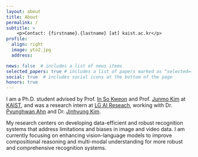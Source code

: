 ```yaml
---
layout: about
title: About
permalink: /
subtitle: >
    <p>Contact: {firstname}.{lastname} [at] kaist.ac.kr</p>
profile:
  align: right
  image: yto2.jpg
  address: 

news: false  # includes a list of news items
selected_papers: true # includes a list of papers marked as "selected={true}"
social: true  # includes social icons at the bottom of the page
honors: true
---
```


<p>I am a Ph.D. student advised by Prof. <a href="http://rcv.kaist.ac.kr/" target="_blank">In So Kweon</a> and Prof. <a href="https://siit.kaist.ac.kr/" target="_blank">Junmo Kim</a> at <a href="https://kaist.ac.kr/en/" target="_blank">KAIST</a>, and was a research intern at <a href="https://www.lgresearch.ai/" target="_blank">LG AI Reseach</a>, working with Dr. <a href="https://scholar.google.com/citations?user=-__ECRsAAAAJ&hl=en" target="_blank">Pyunghwan Ahn</a> and Dr. <a href="https://scholar.google.com/citations?user=HPd_1LMAAAAJ&hl=en" target="_blank">Jinhyung Kim</a>.
</p> 

<p>My research centers on developing data-efficient and robust recognition systems that address limitations and biases in image and video data. I am currently focusing on enhancing vision-language models to improve compositional reasoning and multi-modal understanding for more robust and comprehensive recognition systems.
</p>
